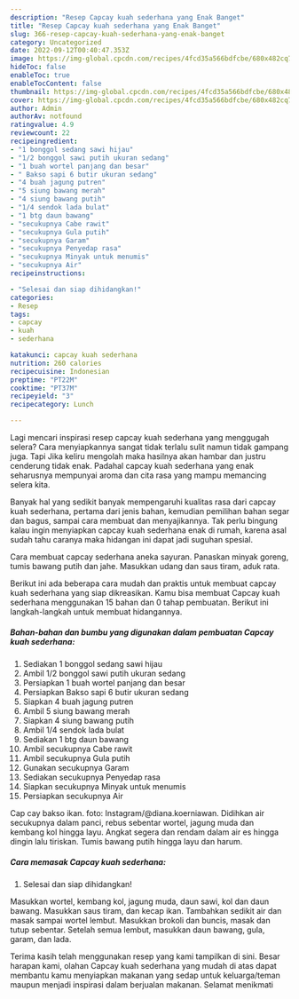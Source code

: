 ```yaml
---
description: "Resep Capcay kuah sederhana yang Enak Banget"
title: "Resep Capcay kuah sederhana yang Enak Banget"
slug: 366-resep-capcay-kuah-sederhana-yang-enak-banget
category: Uncategorized
date: 2022-09-12T00:40:47.353Z
image: https://img-global.cpcdn.com/recipes/4fcd35a566bdfcbe/680x482cq70/capcay-kuah-sederhana-foto-resep-utama.jpg
hideToc: false
enableToc: true
enableTocContent: false
thumbnail: https://img-global.cpcdn.com/recipes/4fcd35a566bdfcbe/680x482cq70/capcay-kuah-sederhana-foto-resep-utama.jpg
cover: https://img-global.cpcdn.com/recipes/4fcd35a566bdfcbe/680x482cq70/capcay-kuah-sederhana-foto-resep-utama.jpg
author: Admin
authorAv: notfound
ratingvalue: 4.9
reviewcount: 22
recipeingredient:
- "1 bonggol sedang sawi hijau"
- "1/2 bonggol sawi putih ukuran sedang"
- "1 buah wortel panjang dan besar"
- " Bakso sapi 6 butir ukuran sedang"
- "4 buah jagung putren"
- "5 siung bawang merah"
- "4 siung bawang putih"
- "1/4 sendok lada bulat"
- "1 btg daun bawang"
- "secukupnya Cabe rawit"
- "secukupnya Gula putih"
- "secukupnya Garam"
- "secukupnya Penyedap rasa"
- "secukupnya Minyak untuk menumis"
- "secukupnya Air"
recipeinstructions:

- "Selesai dan siap dihidangkan!"
categories:
- Resep
tags:
- capcay
- kuah
- sederhana

katakunci: capcay kuah sederhana 
nutrition: 260 calories
recipecuisine: Indonesian
preptime: "PT22M"
cooktime: "PT37M"
recipeyield: "3"
recipecategory: Lunch

---
```



Lagi mencari inspirasi resep capcay kuah sederhana yang menggugah selera? Cara menyiapkannya sangat tidak terlalu sulit namun tidak gampang juga. Tapi Jika keliru mengolah maka hasilnya akan hambar dan justru cenderung tidak enak. Padahal capcay kuah sederhana yang enak seharusnya mempunyai aroma dan cita rasa yang mampu memancing selera kita.


Banyak hal yang sedikit banyak mempengaruhi kualitas rasa dari capcay kuah sederhana, pertama dari jenis bahan, kemudian pemilihan bahan segar dan bagus, sampai cara membuat dan menyajikannya. Tak perlu bingung kalau ingin menyiapkan capcay kuah sederhana enak di rumah, karena asal sudah tahu caranya maka hidangan ini dapat jadi suguhan spesial.

Cara membuat capcay sederhana aneka sayuran. Panaskan minyak goreng, tumis bawang putih dan jahe. Masukkan udang dan saus tiram, aduk rata.


Berikut ini ada beberapa cara mudah dan praktis untuk membuat capcay kuah sederhana yang siap dikreasikan. Kamu bisa membuat Capcay kuah sederhana menggunakan 15 bahan dan 0 tahap pembuatan. Berikut ini langkah-langkah untuk membuat hidangannya.

<!--inarticleads1-->

##### Bahan-bahan dan bumbu yang digunakan dalam pembuatan Capcay kuah sederhana:

1. Sediakan 1 bonggol sedang sawi hijau
1. Ambil 1/2 bonggol sawi putih ukuran sedang
1. Persiapkan 1 buah wortel panjang dan besar
1. Persiapkan  Bakso sapi 6 butir ukuran sedang
1. Siapkan 4 buah jagung putren
1. Ambil 5 siung bawang merah
1. Siapkan 4 siung bawang putih
1. Ambil 1/4 sendok lada bulat
1. Sediakan 1 btg daun bawang
1. Ambil secukupnya Cabe rawit
1. Ambil secukupnya Gula putih
1. Gunakan secukupnya Garam
1. Sediakan secukupnya Penyedap rasa
1. Siapkan secukupnya Minyak untuk menumis
1. Persiapkan secukupnya Air


Cap cay bakso ikan. foto: Instagram/@diana.koerniawan. Didihkan air secukupnya dalam panci, rebus sebentar wortel, jagung muda dan kembang kol hingga layu. Angkat segera dan rendam dalam air es hingga dingin lalu tiriskan. Tumis bawang putih hingga layu dan harum. 

<!--inarticleads2-->

##### Cara memasak Capcay kuah sederhana:


1. Selesai dan siap dihidangkan!

Masukkan wortel, kembang kol, jagung muda, daun sawi, kol dan daun bawang. Masukkan saus tiram, dan kecap ikan. Tambahkan sedikit air dan masak sampai wortel lembut. Masukkan brokoli dan buncis, masak dan tutup sebentar. Setelah semua lembut, masukkan daun bawang, gula, garam, dan lada. 

Terima kasih telah menggunakan resep yang kami tampilkan di sini. Besar harapan kami, olahan Capcay kuah sederhana yang mudah di atas dapat membantu kamu menyiapkan makanan yang sedap untuk keluarga/teman maupun menjadi inspirasi dalam berjualan makanan. Selamat menikmati
